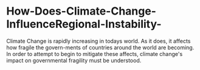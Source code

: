 # How-Does-Climate-Change-InfluenceRegional-Instability-
Climate Change is rapidly increasing in todays world.  As it does, it affects how fragile the govern-ments of countries around the world are becoming.  In order to attempt to begin to mitigate these affects, climate change's impact on governmental fragility must be understood.
